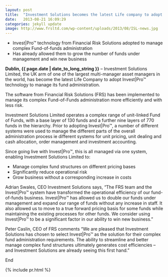 ```yaml
---
layout: post
title:  "Investment Solutions becomes the latest Life company to adopt Invest|Pro™ technology"
date:   2013-08-21 16:09:29 
categories: jekyll update
image: http://www.frsltd.com/wp-content/uploads/2013/08/ISL-news.jpg
---
```


- Invest|Pro™ technology from Financial Risk Solutions adopted to manage complex Fund-of-funds administration
- Has already allowed them to grow the number of funds under management and win new business

**Dublin, {{ page.date | date_to_long_string }}** – Investment Solutions Limited, the UK arm of one of the largest multi-manager asset managers in the world, has become the latest Life Company to adopt Invest|Pro™ technology  to manage its fund administration.

The software from Financial Risk Solutions (FRS) has been implemented to manage its complex Fund-of-Funds administration more efficiently and with less risk.

Investment Solutions Limited operates a complex range of unit-linked Fund of Funds, with a base layer of 130 funds and a further nine layers of 770 funds in the hierarchy.  Prior to adopting Invest|Pro™, a number of different systems were used to manage the different parts of the overall administration process ie different systems for unit pricing, unit dealing and cash allocation, order management and investment accounting.

Since going live with Invest|Pro™, this is all managed via one system, enabling Investment Solutions Limited to:

- Manage complex fund structures on different pricing bases
- Significantly reduce operational risk
- Grow business without a corresponding increase in costs

Adrian Swales, CEO Investment Solutions says, “The FRS team and the Invest|Pro™ system have transformed the operational efficiency of our fund-of-funds business. Invest|Pro™ has allowed us to double our funds under management and expand our range of funds without any increase in staff. It also allowed us to move to a true forward pricing basis for some funds while maintaining the existing processes for other funds. We consider using Invest|Pro™ to be a significant factor in our ability to win new business.”

Peter Caslin, CEO of FRS comments “We are pleased that Investment Solutions has chosen to select Invest|Pro™ as the solution for their complex fund administration requirements. The ability to streamline and better manage complex fund structures ultimately generates cost efficiencies  – and Investment Solutions are already seeing this first hand.”

End


{% include pr.html %}